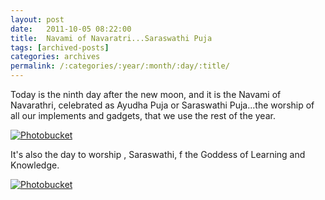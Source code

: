 ```yaml
---
layout: post
date:	2011-10-05 08:22:00
title:  Navami of Navaratri...Saraswathi Puja
tags: [archived-posts]
categories: archives
permalink: /:categories/:year/:month/:day/:title/
---
```

Today is the ninth day after the new moon, and it is the Navami of Navarathri, celebrated as Ayudha Puja or Saraswathi Puja...the worship of all our implements and gadgets, that we use the rest of the year.


<a href="http://s1142.photobucket.com/albums/n602/Deepapctrsglr/?action=view&amp;current=IMG_9189.jpg" target="_blank"><img src="http://i1142.photobucket.com/albums/n602/Deepapctrsglr/IMG_9189.jpg" border="0" alt="Photobucket"></a>

It's also the day to worship , Saraswathi, f the Goddess of Learning and Knowledge.

<a href="http://s1142.photobucket.com/albums/n602/Deepapctrsglr/?action=view&amp;current=IMG_9224.jpg" target="_blank"><img src="http://i1142.photobucket.com/albums/n602/Deepapctrsglr/IMG_9224.jpg" border="0" alt="Photobucket"></a>
